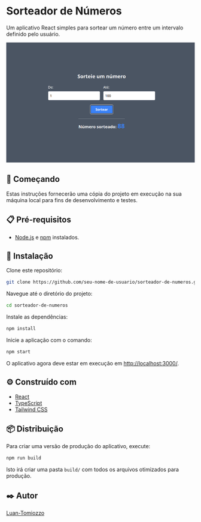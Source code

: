 # Sorteador de Números

Um aplicativo React simples para sortear um número entre um intervalo definido pelo usuário.

![Screenshot do Sorteador de Números](/public/print.png)

## 🚀 Começando

Estas instruções fornecerão uma cópia do projeto em execução na sua máquina local para fins de desenvolvimento e testes.

## 📋 Pré-requisitos

- [Node.js](https://nodejs.org/) e [npm](https://www.npmjs.com/) instalados.

## 🔧 Instalação

Clone este repositório:
```bash
git clone https://github.com/seu-nome-de-usuario/sorteador-de-numeros.git
```

Navegue até o diretório do projeto:


```bash
cd sorteador-de-numeros
```

Instale as dependências:
```bash
npm install
```

Inicie a aplicação com o comando:
```bash
npm start
```


O aplicativo agora deve estar em execução em [http://localhost:3000/](http://localhost:3000/).

## ⚙️ Construído com

- [React](https://reactjs.org/)
- [TypeScript](https://www.typescriptlang.org/)
- [Tailwind CSS](https://tailwindcss.com/)

## 📦 Distribuição

Para criar uma versão de produção do aplicativo, execute:

```bash
npm run build
```

Isto irá criar uma pasta `build/` com todos os arquivos otimizados para produção.

## ✒️ Autor

[Luan-Tomiozzo](https://github.com/Luan-Tomiozzo)
